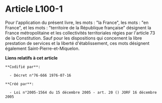 # Article L100-1

Pour l'application du présent livre, les mots : "la France", les mots : "en France", et les mots : "territoire de la
République française" désignent la France métropolitaine et les collectivités territoriales régies par l'article 73 de la
Constitution. Sauf pour les dispositions qui concernent la libre prestation de services et la liberté d'établissement, ces
mots désignent également Saint-Pierre-et-Miquelon.

**Liens relatifs à cet article**

	**Codifié par**:

	  - Décret n°76-666 1976-07-16

	**Créé par**:

	  - Loi n°2005-1564 du 15 décembre 2005 - art. 20 () JORF 16 décembre 2005
